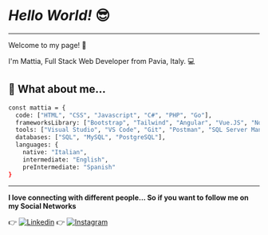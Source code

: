 # *Hello World!* 😎
***

Welcome to my page! 🚀  

I'm Mattia, Full Stack Web Developer from Pavia, Italy. 💻

## 🤔 What about me...

```sh
const mattia = {
  code: ["HTML", "CSS", "Javascript", "C#", "PHP", "Go"],
  frameworksLibrary: ["Bootstrap", "Tailwind", "Angular", "Vue.JS", "Node.JS", ".NET", "ASP.NET" "Laravel"],
  tools: ["Visual Studio", "VS Code", "Git", "Postman", "SQL Server Management Studio", "Canva", ".Net CLI", "Office"],
  databases: ["SQL", "MySQL", "PostgreSQL"],
  languages: {
    native: "Italian",
    intermediate: "English",
    preIntermediate: "Spanish"
}
```

***
**I love connecting with different people... So if you want to follow me on my Social Networks**


👉 [![Linkedin](https://www.flaticon.com/free-icon/linkedin_3536505?term=linkedin&page=1&position=1&origin=search&related_id=3536505)](https://www.linkedin.com/in/mattia-carcione-developer)
👉 [![Instagram](https://www.flaticon.com/free-icon/instagram_15713420?term=instagram&page=1&position=13&origin=search&related_id=15713420)](https://www.instagram.com/mattia.carcione/)
